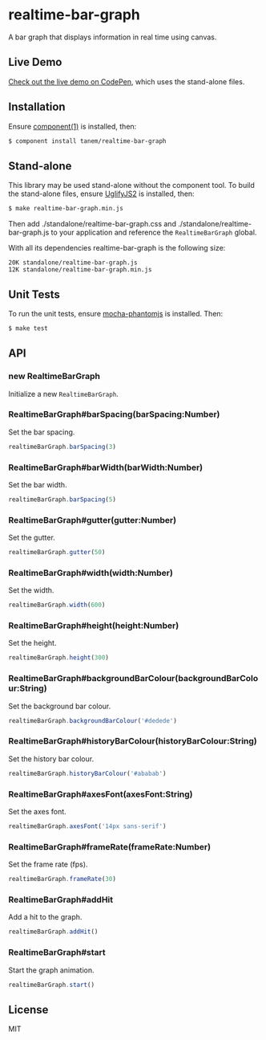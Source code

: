 # realtime-bar-graph

A bar graph that displays information in real time using canvas.

## Live Demo

[Check out the live demo on CodePen](http://codepen.io/tanem/pen/zkanq), which uses the stand-alone files.

## Installation

Ensure [component(1)](http://component.io) is installed, then:

```sh
$ component install tanem/realtime-bar-graph
```

## Stand-alone

This library may be used stand-alone without the component tool. To build the stand-alone files, ensure [UglifyJS2](https://github.com/mishoo/UglifyJS2) is installed, then: 

```sh
$ make realtime-bar-graph.min.js
```

Then add ./standalone/realtime-bar-graph.css and ./standalone/realtime-bar-graph.js to your application and reference the `RealtimeBarGraph` global.

With all its dependencies realtime-bar-graph is the following size:

```
20K standalone/realtime-bar-graph.js
12K standalone/realtime-bar-graph.min.js
```

## Unit Tests

To run the unit tests, ensure [mocha-phantomjs](https://github.com/metaskills/mocha-phantomjs) is installed. Then:

```sh
$ make test
```

## API

### new RealtimeBarGraph

Initialize a new `RealtimeBarGraph`.

### RealtimeBarGraph#barSpacing(barSpacing:Number)

Set the bar spacing.

```js
realtimeBarGraph.barSpacing(3)
```

### RealtimeBarGraph#barWidth(barWidth:Number)

Set the bar width.

```js
realtimeBarGraph.barSpacing(5)
```

### RealtimeBarGraph#gutter(gutter:Number)

Set the gutter.

```js
realtimeBarGraph.gutter(50)
```

### RealtimeBarGraph#width(width:Number)

Set the width.

```js
realtimeBarGraph.width(600)
```

### RealtimeBarGraph#height(height:Number)

Set the height.

```js
realtimeBarGraph.height(300)
```

### RealtimeBarGraph#backgroundBarColour(backgroundBarColour:String)

Set the background bar colour.

```js
realtimeBarGraph.backgroundBarColour('#dedede')
```

### RealtimeBarGraph#historyBarColour(historyBarColour:String)

Set the history bar colour.

```js
realtimeBarGraph.historyBarColour('#ababab')
```

### RealtimeBarGraph#axesFont(axesFont:String)

Set the axes font.

```js
realtimeBarGraph.axesFont('14px sans-serif')
```

### RealtimeBarGraph#frameRate(frameRate:Number)

Set the frame rate (fps).

```js
realtimeBarGraph.frameRate(30)
```

### RealtimeBarGraph#addHit

Add a hit to the graph.

```js
realtimeBarGraph.addHit()
```

### RealtimeBarGraph#start

Start the graph animation.

```js
realtimeBarGraph.start()
```

## License

MIT